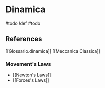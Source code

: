 # Dinamica
#todo
!def
#todo
## References
[[Glossario.dinamica]]
[[Meccanica Classica]]
### Movement's Laws
- [[Newton's Laws]]
- [[Forces's Laws]]
